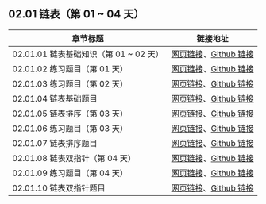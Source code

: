 ## 02.01 链表（第 01 ~ 04 天）

| 章节标题                               | 链接地址                                                     |
| -------------------------------------- | ------------------------------------------------------------ |
| 02.01.01 链表基础知识（第 01 ~ 02 天） | [网页链接](https://datawhalechina.github.io/leetcode-notes/#/ch02/02.01/02.01.01-Linked-List-Basic)、[Github 链接](https://github.com/datawhalechina/leetcode-notes/blob/main/docs/ch02/02.01/02.01.01-Linked-List-Basic.md) |
| 02.01.02 练习题目（第 01 天） | [网页链接](https://datawhalechina.github.io/leetcode-notes/#/ch02/02.01/02.01.02-Exercises)、[Github 链接](https://github.com/datawhalechina/leetcode-notes/blob/main/docs/ch02/02.01/02.01.02-Exercises.md) |
| 02.01.03 练习题目（第 02 天） | [网页链接](https://datawhalechina.github.io/leetcode-notes/#/ch02/02.01/02.01.03-Exercises)、[Github 链接](https://github.com/datawhalechina/leetcode-notes/blob/main/docs/ch02/02.01/02.01.03-Exercises.md) |
| 02.01.04 链表基础题目 | [网页链接](https://datawhalechina.github.io/leetcode-notes/#/ch02/02.01/02.01.04-Linked-List-Basic-List)、[Github 链接](https://github.com/datawhalechina/leetcode-notes/blob/main/docs/ch02/02.01/02.01.04-Linked-List-Basic-List.md) |
| 02.01.05 链表排序（第 03 天） | [网页链接](https://datawhalechina.github.io/leetcode-notes/#/ch0202.01/02.01.05-Linked-List-Sort)、[Github 链接](https://github.com/datawhalechina/leetcode-notes/blob/main/docs/ch0202.01/02.01.05-Linked-List-Sort.md) |
| 02.01.06 练习题目（第 03 天） | [网页链接](https://datawhalechina.github.io/leetcode-notes/#/ch02/02.01/02.01.06-Exercises)、[Github 链接](https://github.com/datawhalechina/leetcode-notes/blob/main/docs/ch02/02.01/02.01.06-Exercises.md) |
| 02.01.07 链表排序题目 | [网页链接](https://datawhalechina.github.io/leetcode-notes/#/ch02/02.01/02.01.07-Linked-List-Sort-List)、[Github 链接](https://github.com/datawhalechina/leetcode-notes/blob/main/docs/ch02/02.01/02.01.07-Linked-List-Sort-List.md) |
| 02.01.08 链表双指针（第 04 天） | [网页链接](https://datawhalechina.github.io/leetcode-notes/#/ch02/02.01/02.01.08-Linked-List-Two-Pointers)、[Github 链接](https://github.com/datawhalechina/leetcode-notes/blob/main/docs/ch02/02.01/02.01.08-Linked-List-Two-Pointers.md) |
| 02.01.09 练习题目（第 04 天） | [网页链接](https://datawhalechina.github.io/leetcode-notes/#/ch02/02.01/02.01.09-Exercises)、[Github 链接](https://github.com/datawhalechina/leetcode-notes/blob/main/docs/ch02/02.01/02.01.09-Exercises.md) |
| 02.01.10 链表双指针题目 | [网页链接](https://datawhalechina.github.io/leetcode-notes/#/ch02/02.01/02.01.10-Linked-List-Two-Pointers-List)、[Github 链接](https://github.com/datawhalechina/leetcode-notes/blob/main/docs/ch02/02.01/02.01.10-Linked-List-Two-Pointers-List.md) |
